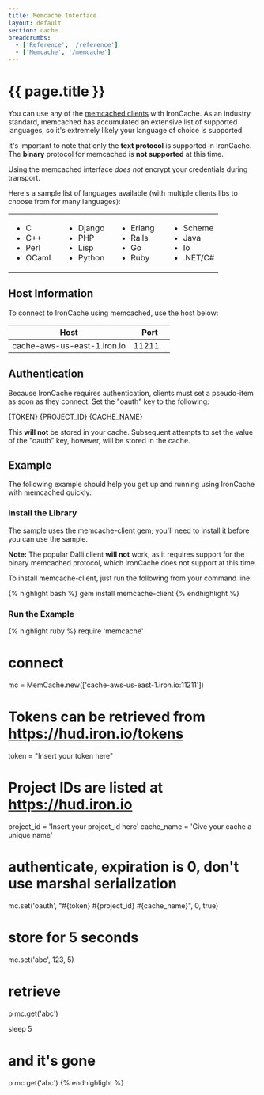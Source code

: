 ```yaml
---
title: Memcache Interface
layout: default
section: cache
breadcrumbs:
  - ['Reference', '/reference']
  - ['Memcache', '/memcache']
---
```


# {{ page.title }}

You can use any of the [memcached clients](http://code.google.com/p/memcached/wiki/Clients) 
with IronCache. As an industry standard, memcached has accumulated an 
extensive list of supported languages, so it's extremely likely your 
language of choice is supported.

<div class="alert">
<p>
It's important to note that only the <strong>text protocol</strong> is
supported in IronCache. The <strong>binary</strong> protocol for
memcached is <strong>not supported</strong> at this time.
</p>
<p>
Using the memcached interface <em>does not</em> encrypt
your credentials during transport.
</p>
</div>

Here's a sample list of languages available (with multiple clients libs to 
choose from for many languages):

<table style="border: 0px; width: 100%;">
<tr>
<td style="width: 25%;">
<ul>
<li>C</li>
<li>C++</li>
<li>Perl</li>
<li>OCaml</li>
</ul>
</td>

<td style="width: 25%">
<ul>
<li>Django</li>
<li>PHP</li>
<li>Lisp</li>
<li>Python</li>
</ul>
</td>

<td style="width: 25%">
<ul>
<li>Erlang</li>
<li>Rails</li>
<li>Go</li>
<li>Ruby</li>
</ul>
</td>

<td style="width: 25%">
<ul>
<li>Scheme</li>
<li>Java</li>
<li>Io</li>
<li>.NET/C#</li>
</ul>
</td></tr>
</table>

## Host Information
To connect to IronCache using memcached, use the host below:

<table class="reference">
  <thead>
    <tr>
      <th style="width: 75%;">Host</th>
      <th style="width: 25%;">Port</th>
    </tr>
  </thead>
  <tbody>
    <tr>
      <td>cache-aws-us-east-1.iron.io</td>
      <td>11211</td>
    </tr>
  </tbody>
</table>

## Authentication
Because IronCache requires authentication, clients must set a pseudo-item as 
soon as they connect. Set the "oauth" key to the following:

<div class="grey-box"><span class="variable token">{TOKEN}</span> <span class="variable project_id">{PROJECT_ID}</span> <span class="variable cache_name">{CACHE_NAME}</span></div>

This **will not** be stored in your cache. Subsequent attempts to set the value 
of the "oauth" key, however, will be stored in the cache.

## Example

The following example should help you get up and running using IronCache 
with memcached quickly:

### Install the Library

The sample uses the memcache-client gem; you'll need to install it 
before you can use the sample.

**Note:** The popular Dalli client **will not** work, as it requires support for the binary memcached protocol, which IronCache does not support at this time.

To install memcache-client, just run the following from your command line:

{% highlight bash %}
gem install memcache-client
{% endhighlight %}

<!-- Python

The sample uses the python-memcached client; you'll need to install it 
before you can use the sample.

To install python-memcached, just run the following from your command line:

{% highlight bash %}
pip install python-memcached
{% endhighlight %}

If you prefer <span class="fixed-width">easy_install</span>, you can run:

{% highlight bash %}
easy_install python-memcached
{% endhighlight %}

-->

### Run the Example

{% highlight ruby %}
require 'memcache'

# connect
mc = MemCache.new(['cache-aws-us-east-1.iron.io:11211'])

# Tokens can be retrieved from https://hud.iron.io/tokens
token = "Insert your token here"
# Project IDs are listed at https://hud.iron.io
project_id = 'Insert your project_id here'
cache_name = 'Give your cache a unique name'

# authenticate, expiration is 0, don't use marshal serialization
mc.set('oauth', "#{token} #{project_id} #{cache_name}", 0, true)

# store for 5 seconds
mc.set('abc', 123, 5)

# retrieve
p mc.get('abc')

sleep 5

# and it's gone
p mc.get('abc')
{% endhighlight %}

<!-- PYTHON

{% highlight ruby %}
import memcache
import time

mc = memcache.Client(['cache-aws-us-east-1.iron.io:11211'], debug=0)

# Tokens can be retrieved from https://hud.iron.io/tokens
token = "Insert your token here"
# Project IDs are listed at https://hud.iron.io
project_id = 'Insert your project_id here'
cache_name = 'Give your cache a unique name'

mc.set("oauth", token + " " + project_id + " " + cache_name)

mc.set("abc", "123")
print(mc.get("abc"))

# increment the value
mc.incr("abc")
print(mc.get("abc"))

mc.set("this-value", "disappears after 3 seconds", time=3)
time.sleep(4)

print(mc.get("this-value"))
{% endhighlight %}
-->
